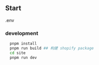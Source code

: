 ## Start

.env

### development

```bash
  pnpm install
  pnpm run build ## 构建 shopify package
  cd site
  pnpm run dev

```
